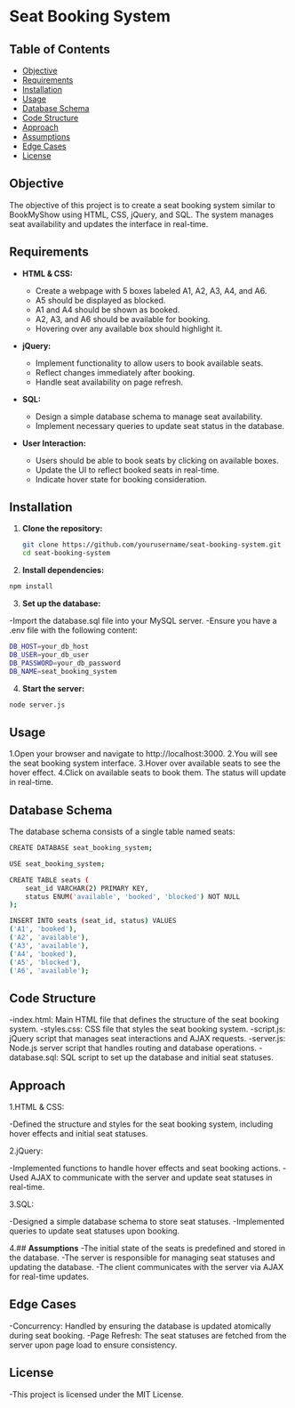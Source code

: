 # Seat Booking System

## Table of Contents
- [Objective](#objective)
- [Requirements](#requirements)
- [Installation](#installation)
- [Usage](#usage)
- [Database Schema](#database-schema)
- [Code Structure](#code-structure)
- [Approach](#approach)
- [Assumptions](#assumptions)
- [Edge Cases](#edge-cases)
- [License](#license)

## Objective
The objective of this project is to create a seat booking system similar to BookMyShow using HTML, CSS, jQuery, and SQL. The system manages seat availability and updates the interface in real-time.

## Requirements
- **HTML & CSS:**
  - Create a webpage with 5 boxes labeled A1, A2, A3, A4, and A6.
  - A5 should be displayed as blocked.
  - A1 and A4 should be shown as booked.
  - A2, A3, and A6 should be available for booking.
  - Hovering over any available box should highlight it.

- **jQuery:**
  - Implement functionality to allow users to book available seats.
  - Reflect changes immediately after booking.
  - Handle seat availability on page refresh.

- **SQL:**
  - Design a simple database schema to manage seat availability.
  - Implement necessary queries to update seat status in the database.

- **User Interaction:**
  - Users should be able to book seats by clicking on available boxes.
  - Update the UI to reflect booked seats in real-time.
  - Indicate hover state for booking consideration.

## Installation
1. **Clone the repository:**
   ```bash
   git clone https://github.com/yourusername/seat-booking-system.git
   cd seat-booking-system

2. **Install dependencies:**
```bash
npm install
```

3. **Set up the database:**

 -Import the database.sql file into your MySQL server.
 -Ensure you have a .env file with the following content:

```bash
DB_HOST=your_db_host
DB_USER=your_db_user
DB_PASSWORD=your_db_password
DB_NAME=seat_booking_system
```
4. **Start the server:**

```bash
node server.js
```

## **Usage**
1.Open your browser and navigate to http://localhost:3000.
2.You will see the seat booking system interface.
3.Hover over available seats to see the hover effect.
4.Click on available seats to book them. The status will update in real-time.

## **Database Schema**
The database schema consists of a single table named seats:

```bash
CREATE DATABASE seat_booking_system;

USE seat_booking_system;

CREATE TABLE seats (
    seat_id VARCHAR(2) PRIMARY KEY,
    status ENUM('available', 'booked', 'blocked') NOT NULL
);

INSERT INTO seats (seat_id, status) VALUES
('A1', 'booked'),
('A2', 'available'),
('A3', 'available'),
('A4', 'booked'),
('A5', 'blocked'),
('A6', 'available');
```

## **Code Structure**
-index.html: Main HTML file that defines the structure of the seat booking system.
-styles.css: CSS file that styles the seat booking system.
-script.js: jQuery script that manages seat interactions and AJAX requests.
-server.js: Node.js server script that handles routing and database operations.
-database.sql: SQL script to set up the database and initial seat statuses.

## **Approach**

1.HTML & CSS:

-Defined the structure and styles for the seat booking system, including hover effects and initial seat statuses.


2.jQuery:

-Implemented functions to handle hover effects and seat booking actions.
-Used AJAX to communicate with the server and update seat statuses in real-time.


3.SQL:

-Designed a simple database schema to store seat statuses.
-Implemented queries to update seat statuses upon booking.


4.## **Assumptions**
-The initial state of the seats is predefined and stored in the database.
-The server is responsible for managing seat statuses and updating the database.
-The client communicates with the server via AJAX for real-time updates.


## **Edge Cases**
-Concurrency: Handled by ensuring the database is updated atomically during seat booking.
-Page Refresh: The seat statuses are fetched from the server upon page load to ensure consistency.

## **License**
-This project is licensed under the MIT License.
